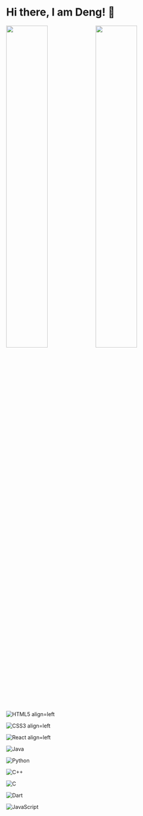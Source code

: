 # Hi there, I am Deng! 👋

<img align="left" width="47%" src="https://github-readme-stats.vercel.app/api?username=deng0004&show_icons=true&theme=radical"/>

<img align="left" width="47%" src="https://github-readme-stats.vercel.app/api/top-langs/?username=deng0004&layout=compact"/>


![HTML5 align=left](https://img.shields.io/badge/html5-%23E34F26.svg?style=for-the-badge&logo=html5&logoColor=white)

![CSS3 align=left](https://img.shields.io/badge/css3-%231572B6.svg?style=for-the-badge&logo=css3&logoColor=white)

![React align=left](https://img.shields.io/badge/react-%2320232a.svg?style=for-the-badge&logo=react&logoColor=%2361DAFB)

![Java](https://img.shields.io/badge/java-%23ED8B00.svg?style=for-the-badge&logo=java&logoColor=white)

![Python](https://img.shields.io/badge/python-3670A0?style=for-the-badge&logo=python&logoColor=ffdd54)

![C++](https://img.shields.io/badge/c++-%2300599C.svg?style=for-the-badge&logo=c%2B%2B&logoColor=white)

![C](https://img.shields.io/badge/c-%2300599C.svg?style=for-the-badge&logo=c&logoColor=white)

![Dart](https://img.shields.io/badge/dart-%230175C2.svg?style=for-the-badge&logo=dart&logoColor=white)

<img align=left alt="JavaScript" src="https://img.shields.io/badge/javascript-%23323330.svg?style=for-the-badge&logo=javascript&logoColor=%23F7DF1E"/>







<!--Below are the link from youtube-->
<!-- youtube link: https://www.youtube.com/watch?v=pOCbKhoVirA -->
<!--
Markdown badges: https://github.com/Ileriayo/markdown-badges
GitHub Readme stats: https://github.com/anuraghazra/github-readme-stats
Blog post workflow: https://github.com/gautamkrishnar/blog-post-workflow
 -->
